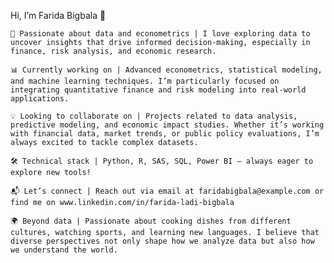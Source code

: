 Hi, I’m Farida Bigbala 👋

    🎯 Passionate about data and econometrics | I love exploring data to uncover insights that drive informed decision-making, especially in finance, risk analysis, and economic research.

    📊 Currently working on | Advanced econometrics, statistical modeling, and machine learning techniques. I’m particularly focused on integrating quantitative finance and risk modeling into real-world applications.

    💡 Looking to collaborate on | Projects related to data analysis, predictive modeling, and economic impact studies. Whether it’s working with financial data, market trends, or public policy evaluations, I’m always excited to tackle complex datasets.

    🛠 Technical stack | Python, R, SAS, SQL, Power BI – always eager to explore new tools!

    📬 Let’s connect | Reach out via email at faridabigbala@example.com or find me on www.linkedin.com/in/farida-ladi-bigbala

    🌍 Beyond data | Passionate about cooking dishes from different cultures, watching sports, and learning new languages. I believe that diverse perspectives not only shape how we analyze data but also how we understand the world.


<!---
faridabigbala/faridabigbala is a ✨ special ✨ repository because its `README.md` (this file) appears on your GitHub profile.
You can click the Preview link to take a look at your changes.
--->
